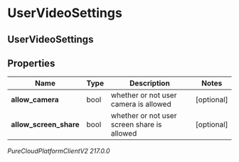 # UserVideoSettings

## UserVideoSettings

## Properties

|Name | Type | Description | Notes|
|------------ | ------------- | ------------- | -------------|
| **allow_camera** | bool | whether or not user camera is allowed | [optional] |
| **allow_screen_share** | bool | whether or not user screen share is allowed | [optional] |



_PureCloudPlatformClientV2 217.0.0_

